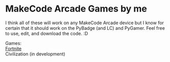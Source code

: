 # MakeCode Arcade Games by me
  
I think all of these will work on any MakeCode Arcade device but I know for certain that it should work on the PyBadge (and LC) and PyGamer. Feel free to use, edit, and download the code. :D  
  
Games:  
[Fortnite](/arcade-Fortnite.uf2)  
Civilization (in development)  
